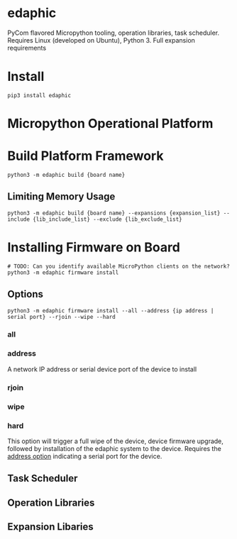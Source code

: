 # edaphic

PyCom flavored Micropython tooling, operation libraries, task scheduler. Requires Linux (developed on Ubuntu), Python 3. Full expansion requirements

# Install

```
pip3 install edaphic
```

# Micropython Operational Platform

# Build Platform Framework

```
python3 -m edaphic build {board name}
```

## Limiting Memory Usage

```
python3 -m edaphic build {board name} --expansions {expansion_list} --include {lib_include_list} --exclude {lib_exclude_list}
```

# Installing Firmware on Board

```
# TODO: Can you identify available MicroPython clients on the network?
python3 -m edaphic firmware install
```

## Options

```
python3 -m edaphic firmware install --all --address {ip address | serial port} --rjoin --wipe --hard
```

### all

### address

A network IP address or serial device port of the device to install

### rjoin

### wipe

### hard

This option will trigger a full wipe of the device, device firmware upgrade, followed by installation of the edaphic system to the device. Requires the [address option](#address) indicating a serial port for the device.

## Task Scheduler

## Operation Libraries

## Expansion Libaries
